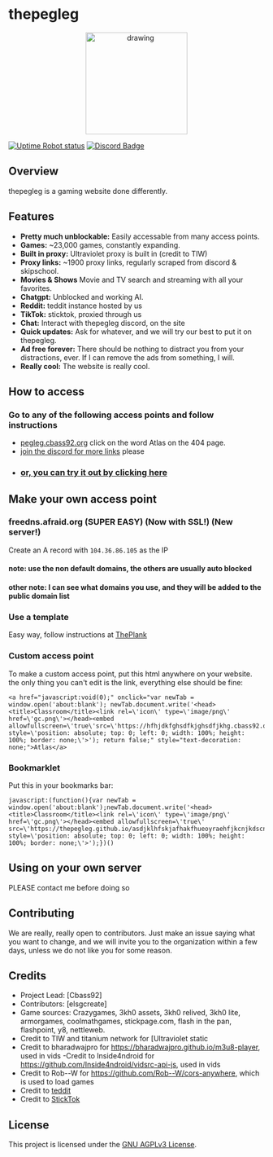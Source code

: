 # thepegleg

<p align="center">
<img src="favicon.ico" alt="drawing" width="200"/>
</p>
<a href='https://status.pegleg.cbass92.org'><img alt="Uptime Robot status" src="https://img.shields.io/uptimerobot/status/m798270643-4809c7289e6698d5c6ca4837"></a>
<a href='https://discord.gg/8Es3wpnPWd'><img alt="Discord Badge" src="https://img.shields.io/badge/discord-darkblue?logo=discord"></a>

## Overview

thepegleg is a gaming website done differently.

## Features

- **Pretty much unblockable:** Easily accessable from many access points.
- **Games:** ~23,000 games, constantly expanding.
- **Built in proxy:** Ultraviolet proxy is built in (credit to TIW)
- **Proxy links:** ~1900 proxy links, regularly scraped from discord & skipschool.
- **Movies & Shows** Movie and TV search and streaming with all your favorites.
- **Chatgpt:** Unblocked and working AI.
- **Reddit:** teddit instance hosted by us
- **TikTok:** sticktok, proxied through us
- **Chat:** Interact with thepegleg discord, on the site
- **Quick updates:** Ask for whatever, and we will try our best to put it on thepegleg.
- **Ad free forever:** There should be nothing to distract you from your distractions, ever. If I can remove the ads from something, I will.
- **Really cool:** The website is really cool.

## How to access

### Go to any of the following access points and follow instructions

- [pegleg.cbass92.org](https://pegleg.cbass92.org) click on the word Atlas on the 404 page.
- [join the discord for more links](https://discord.gg/8Es3wpnPWd) please
- ### [or, you can try it out by clicking here](https://sdfsdf.cbass92.org/asdjklhfskjafhakfhueoyraehfjkcnjkdscnsjakdreuoiwefh/embed.html)

## Make your own access point

### freedns.afraid.org (SUPER EASY) (Now with SSL!) (New server!)

Create an A record with `104.36.86.105` as the IP

#### note: use the non default domains, the others are usually auto blocked

#### other note: I can see what domains you use, and they will be added to the public domain list

### Use a template

Easy way, follow instructions at [ThePlank](https://github.com/sebastian-92/ThePlank/README.md)

### Custom access point

To make a custom access point, put this html anywhere on your website. the only thing you can't edit is the link, everything else should be fine:

```
<a href="javascript:void(0);" onclick="var newTab = window.open('about:blank'); newTab.document.write('<head><title>Classroom</title><link rel=\'icon\' type=\'image/png\' href=\'gc.png\'></head><embed allowfullscreen=\'true\'src=\'https://hfhjdkfghsdfkjghsdfjkhg.cbass92.org/asdjklhfskjafhakfhueoyraehfjkcnjkdscnsjakdreuoiwefh/index.html\' style=\'position: absolute; top: 0; left: 0; width: 100%; height: 100%; border: none;\'>'); return false;" style="text-decoration: none;">Atlas</a>
```

### Bookmarklet

Put this in your bookmarks bar:

```
javascript:(function(){var newTab = window.open('about:blank');newTab.document.write('<head><title>Classroom</title><link rel=\'icon\' type=\'image/png\' href=\'gc.png\'></head><embed allowfullscreen=\'true\' src=\'https://thepegleg.github.io/asdjklhfskjafhakfhueoyraehfjkcnjkdscnsjakdreuoiwefh/index.html\' style=\'position: absolute; top: 0; left: 0; width: 100%; height: 100%; border: none;\'>');})()
```

## Using on your own server

PLEASE contact me before doing so

## Contributing

We are really, really open to contributors. Just make an issue saying what you want to change, and we will invite you to the organization within a few days, unless we do not like you for some reason.

## Credits

- Project Lead: [Cbass92]
- Contributors: [elsgcreate]
- Game sources: Crazygames, 3kh0 assets, 3kh0 relived, 3kh0 lite, armorgames, coolmathgames, stickpage.com, flash in the pan, flashpoint, y8, nettleweb.
- Credit to TIW and titanium network for [Ultraviolet static
- Credit to bharadwajpro for https://bharadwajpro.github.io/m3u8-player, used in vids
  -Credit to Inside4ndroid for https://github.com/Inside4ndroid/vidsrc-api-js, used in vids
- Credit to Rob--W for https://github.com/Rob--W/cors-anywhere, which is used to load games
- Credit to [teddit](https://codeberg.org/teddit/teddit)
- Credit to [StickTok](https://github.com/PrivacySafe/sticktock)

## License

This project is licensed under the [GNU AGPLv3 License](LICENSE).
